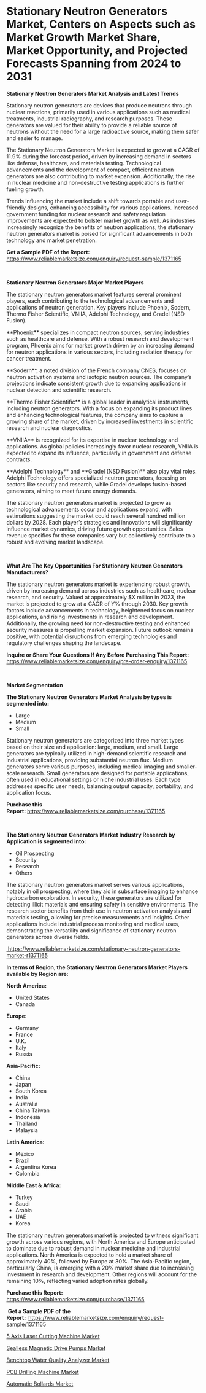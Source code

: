 <p><h1>Stationary Neutron Generators Market, Centers on Aspects such as Market Growth Market Share, Market Opportunity, and Projected Forecasts Spanning from 2024 to 2031</h1></p><p><strong>Stationary Neutron Generators Market Analysis and Latest Trends</strong></p>
<p><p>Stationary neutron generators are devices that produce neutrons through nuclear reactions, primarily used in various applications such as medical treatments, industrial radiography, and research purposes. These generators are valued for their ability to provide a reliable source of neutrons without the need for a large radioactive source, making them safer and easier to manage.</p><p>The Stationary Neutron Generators Market is expected to grow at a CAGR of 11.9% during the forecast period, driven by increasing demand in sectors like defense, healthcare, and materials testing. Technological advancements and the development of compact, efficient neutron generators are also contributing to market expansion. Additionally, the rise in nuclear medicine and non-destructive testing applications is further fueling growth. </p><p>Trends influencing the market include a shift towards portable and user-friendly designs, enhancing accessibility for various applications. Increased government funding for nuclear research and safety regulation improvements are expected to bolster market growth as well. As industries increasingly recognize the benefits of neutron applications, the stationary neutron generators market is poised for significant advancements in both technology and market penetration.</p></p>
<p><strong>Get a Sample PDF of the Report:&nbsp;</strong> <a href="https://www.reliablemarketsize.com/enquiry/request-sample/1371165?utm_campaign=1131&utm_medium=2&utm_source=Github&utm_content=ia&utm_term=26122024&utm_id=stationary-neutron-generators">https://www.reliablemarketsize.com/enquiry/request-sample/1371165</a></p>
<p>&nbsp;</p>
<p><strong>Stationary Neutron Generators Major Market Players</strong></p>
<p><p>The stationary neutron generators market features several prominent players, each contributing to the technological advancements and applications of neutron generation. Key players include Phoenix, Sodern, Thermo Fisher Scientific, VNIIA, Adelphi Technology, and Gradel (NSD Fusion).</p><p>**Phoenix** specializes in compact neutron sources, serving industries such as healthcare and defense. With a robust research and development program, Phoenix aims for market growth driven by an increasing demand for neutron applications in various sectors, including radiation therapy for cancer treatment. </p><p>**Sodern**, a noted division of the French company CNES, focuses on neutron activation systems and isotopic neutron sources. The company’s projections indicate consistent growth due to expanding applications in nuclear detection and scientific research. </p><p>**Thermo Fisher Scientific** is a global leader in analytical instruments, including neutron generators. With a focus on expanding its product lines and enhancing technological features, the company aims to capture a growing share of the market, driven by increased investments in scientific research and nuclear diagnostics.</p><p>**VNIIA** is recognized for its expertise in nuclear technology and applications. As global policies increasingly favor nuclear research, VNIIA is expected to expand its influence, particularly in government and defense contracts.</p><p>**Adelphi Technology** and **Gradel (NSD Fusion)** also play vital roles. Adelphi Technology offers specialized neutron generators, focusing on sectors like security and research, while Gradel develops fusion-based generators, aiming to meet future energy demands.</p><p>The stationary neutron generators market is projected to grow as technological advancements occur and applications expand, with estimations suggesting the market could reach several hundred million dollars by 2028. Each player’s strategies and innovations will significantly influence market dynamics, driving future growth opportunities. Sales revenue specifics for these companies vary but collectively contribute to a robust and evolving market landscape.</p></p>
<p>&nbsp;</p>
<p><strong>What Are The Key Opportunities For Stationary Neutron Generators Manufacturers?</strong></p>
<p><p>The stationary neutron generators market is experiencing robust growth, driven by increasing demand across industries such as healthcare, nuclear research, and security. Valued at approximately $X million in 2023, the market is projected to grow at a CAGR of Y% through 2030. Key growth factors include advancements in technology, heightened focus on nuclear applications, and rising investments in research and development. Additionally, the growing need for non-destructive testing and enhanced security measures is propelling market expansion. Future outlook remains positive, with potential disruptions from emerging technologies and regulatory challenges shaping the landscape.</p></p>
<p><strong>Inquire or Share Your Questions If Any Before Purchasing This Report:</strong> <a href="https://www.reliablemarketsize.com/enquiry/pre-order-enquiry/1371165?utm_campaign=1131&utm_medium=2&utm_source=Github&utm_content=ia&utm_term=26122024&utm_id=stationary-neutron-generators">https://www.reliablemarketsize.com/enquiry/pre-order-enquiry/1371165</a></p>
<p>&nbsp;</p>
<p><strong>Market Segmentation</strong></p>
<p><strong>The Stationary Neutron Generators Market Analysis by types is segmented into:</strong></p>
<p><ul><li>Large</li><li>Medium</li><li>Small</li></ul></p>
<p><p>Stationary neutron generators are categorized into three market types based on their size and application: large, medium, and small. Large generators are typically utilized in high-demand scientific research and industrial applications, providing substantial neutron flux. Medium generators serve various purposes, including medical imaging and smaller-scale research. Small generators are designed for portable applications, often used in educational settings or niche industrial uses. Each type addresses specific user needs, balancing output capacity, portability, and application focus.</p></p>
<p><strong>Purchase this Report:&nbsp;</strong><a href="https://www.reliablemarketsize.com/purchase/1371165?utm_campaign=1131&utm_medium=2&utm_source=Github&utm_content=ia&utm_term=26122024&utm_id=stationary-neutron-generators">https://www.reliablemarketsize.com/purchase/1371165</a></p>
<p>&nbsp;</p>
<p><strong>The Stationary Neutron Generators Market Industry Research by Application is segmented into:</strong></p>
<p><ul><li>Oil Prospecting</li><li>Security</li><li>Research</li><li>Others</li></ul></p>
<p><p>The stationary neutron generators market serves various applications, notably in oil prospecting, where they aid in subsurface imaging to enhance hydrocarbon exploration. In security, these generators are utilized for detecting illicit materials and ensuring safety in sensitive environments. The research sector benefits from their use in neutron activation analysis and materials testing, allowing for precise measurements and insights. Other applications include industrial process monitoring and medical uses, demonstrating the versatility and significance of stationary neutron generators across diverse fields.</p></p>
<p><a href="https://www.reliablemarketsize.com/stationary-neutron-generators-market-r1371165?utm_campaign=1131&utm_medium=2&utm_source=Github&utm_content=ia&utm_term=26122024&utm_id=stationary-neutron-generators">&nbsp;https://www.reliablemarketsize.com/stationary-neutron-generators-market-r1371165</a></p>
<p><strong>In terms of Region, the Stationary Neutron Generators Market Players available by Region are:</strong></p>
<p>
    <p> <strong> North America: </strong>
        <ul>
            <li>United States</li>
            <li>Canada</li>
        </ul>
        </p> 
    <p> <strong> Europe: </strong>
        <ul>
            <li>Germany</li>
            <li>France</li>
            <li>U.K.</li>
            <li>Italy</li>
            <li>Russia</li>
        </ul>
        </p> 
    <p> <strong> Asia-Pacific: </strong>
        <ul>
            <li>China</li>
            <li>Japan</li>
            <li>South Korea</li>
            <li>India</li>
            <li>Australia</li>
            <li>China Taiwan</li>
            <li>Indonesia</li>
            <li>Thailand</li>
            <li>Malaysia</li>
        </ul>
        </p> 
    <p> <strong> Latin America: </strong>
        <ul>
            <li>Mexico</li>
            <li>Brazil</li>
            <li>Argentina Korea</li>
            <li>Colombia</li>
        </ul>
        </p> 
    <p> <strong> Middle East & Africa: </strong>
        <ul>
            <li>Turkey</li>
            <li>Saudi</li>
            <li>Arabia</li>
            <li>UAE</li>
            <li>Korea</li>
        </ul>
    </p>
    </p>
<p><p>The stationary neutron generators market is projected to witness significant growth across various regions, with North America and Europe anticipated to dominate due to robust demand in nuclear medicine and industrial applications. North America is expected to hold a market share of approximately 40%, followed by Europe at 30%. The Asia-Pacific region, particularly China, is emerging with a 20% market share due to increasing investment in research and development. Other regions will account for the remaining 10%, reflecting varied adoption rates globally.</p></p>
<p><strong>Purchase this Report: </strong><a href="https://www.reliablemarketsize.com/purchase/1371165?utm_campaign=1131&utm_medium=2&utm_source=Github&utm_content=ia&utm_term=26122024&utm_id=stationary-neutron-generators">https://www.reliablemarketsize.com/purchase/1371165</a></p>
<p>&nbsp;<strong>Get a Sample PDF of the Report:&nbsp;&nbsp;</strong><a href="https://www.reliablemarketsize.com/enquiry/request-sample/1371165?utm_campaign=1131&utm_medium=2&utm_source=Github&utm_content=ia&utm_term=26122024&utm_id=stationary-neutron-generators">https://www.reliablemarketsize.com/enquiry/request-sample/1371165</a></p>
<p><strong></strong></p>
<p><p><a href="https://www.linkedin.com/pulse/global-5-axis-laser-cutting-machine-market-trends-analysis-ea7gf?utm_campaign=1131&utm_medium=2&utm_source=Github&utm_content=ia&utm_term=26122024&utm_id=stationary-neutron-generators">5 Axis Laser Cutting Machine Market</a></p><p><a href="https://www.linkedin.com/pulse/sealless-magnetic-drive-pumps-market-analysis-striking-hnk3f?utm_campaign=1131&utm_medium=2&utm_source=Github&utm_content=ia&utm_term=26122024&utm_id=stationary-neutron-generators">Sealless Magnetic Drive Pumps Market</a></p><p><a href="https://github.com/CliffMedina6/Market-Research-Report-List-7/blob/main/benchtop-water-quality-analyzer-market.md?utm_campaign=1131&utm_medium=2&utm_source=Github&utm_content=ia&utm_term=26122024&utm_id=stationary-neutron-generators">Benchtop Water Quality Analyzer Market</a></p><p><a href="https://www.linkedin.com/pulse/pcb-drilling-machine-market-size-2024-2031-cagr-121-focus-b0e1f?utm_campaign=1131&utm_medium=2&utm_source=Github&utm_content=ia&utm_term=26122024&utm_id=stationary-neutron-generators">PCB Drilling Machine Market</a></p><p><a href="https://www.linkedin.com/pulse/a-mkt-nova-vc8zf?utm_campaign=1131&utm_medium=2&utm_source=Github&utm_content=ia&utm_term=26122024&utm_id=stationary-neutron-generators">Automatic Bollards Market</a></p></p>